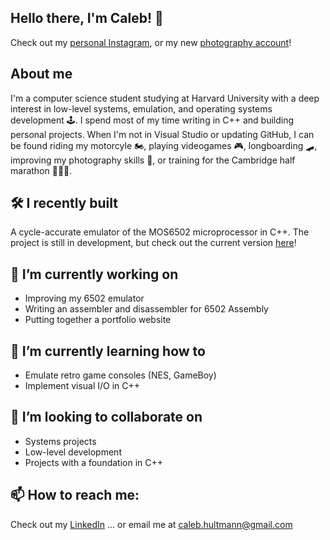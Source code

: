
## Hello there, I'm Caleb! 👋
Check out my [personal Instagram](https://instagram.com/calebhultmann), or my new [photography account](https://instagram.com/clebbography)!

## About me
I'm a computer science student studying at Harvard University with a deep interest in low-level systems, emulation, and operating systems development 🕹️. I spend most of my time writing in C++ and building personal projects. When I'm not in Visual Studio or updating GitHub, I can be found riding my motorcyle 🏍️, playing videogames 🎮, longboarding 🛹, improving my photography skills 📸, or training for the Cambridge half marathon 🏃‍♂️‍➡️.

## 🛠️ I recently built
A cycle-accurate emulator of the MOS6502 microprocessor in C++.
The project is still in development, but check out the current version [here](https://github.com/calebhultmann/MOS6502-Emulator)!

## 🔭 I’m currently working on
- Improving my 6502 emulator
- Writing an assembler and disassembler for 6502 Assembly
- Putting together a portfolio website

## 🌱 I’m currently learning how to
- Emulate retro game consoles (NES, GameBoy)
- Implement visual I/O in C++


## 👯 I’m looking to collaborate on
- Systems projects
- Low-level development
- Projects with a foundation in C++

## 📫 How to reach me:
Check out my [LinkedIn](https://linkedin.com/in/caleb-hultmann/)
... or email me at [caleb.hultmann@gmail.com](mailto:caleb.hultmann@gmail.com?subject=[GitHub]%20Reaching%20Out!)

<!--
Future github stats card:
[![Anurag's GitHub stats](https://github-readme-stats.vercel.app/api?username=calebhultmann)](https://github.com/anuraghazra/github-readme-stats)

Markdown badges
https://github.com/Ileriayo/markdown-badges
-->
